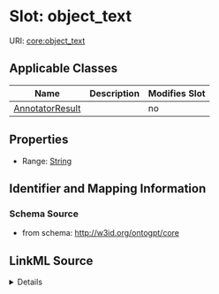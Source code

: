 

# Slot: object_text

URI: [core:object_text](http://w3id.org/ontogpt/core/object_text)



<!-- no inheritance hierarchy -->





## Applicable Classes

| Name | Description | Modifies Slot |
| --- | --- | --- |
| [AnnotatorResult](AnnotatorResult.md) |  |  no  |







## Properties

* Range: [String](String.md)





## Identifier and Mapping Information







### Schema Source


* from schema: http://w3id.org/ontogpt/core




## LinkML Source

<details>
```yaml
name: object_text
from_schema: http://w3id.org/ontogpt/core
rank: 1000
alias: object_text
owner: AnnotatorResult
domain_of:
- AnnotatorResult
range: string

```
</details>